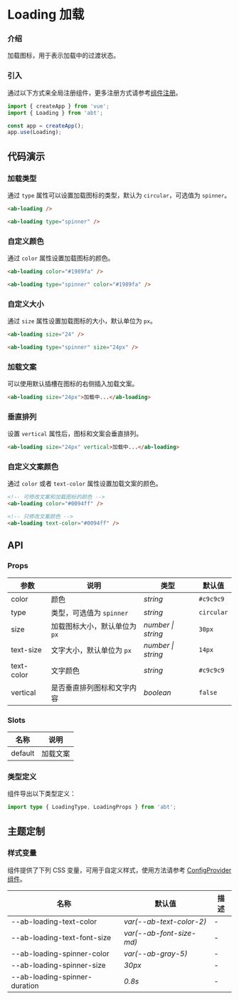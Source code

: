 # Loading 加载

### 介绍

加载图标，用于表示加载中的过渡状态。

### 引入

通过以下方式来全局注册组件，更多注册方式请参考[组件注册](#/zh-CN/adabced-usage#zu-jian-zhu-ce)。

```js
import { createApp } from 'vue';
import { Loading } from 'abt';

const app = createApp();
app.use(Loading);
```

## 代码演示

### 加载类型

通过 `type` 属性可以设置加载图标的类型，默认为 `circular`，可选值为 `spinner`。

```html
<ab-loading />

<ab-loading type="spinner" />
```

### 自定义颜色

通过 `color` 属性设置加载图标的颜色。

```html
<ab-loading color="#1989fa" />

<ab-loading type="spinner" color="#1989fa" />
```

### 自定义大小

通过 `size` 属性设置加载图标的大小，默认单位为 `px`。

```html
<ab-loading size="24" />

<ab-loading type="spinner" size="24px" />
```

### 加载文案

可以使用默认插槽在图标的右侧插入加载文案。

```html
<ab-loading size="24px">加载中...</ab-loading>
```

### 垂直排列

设置 `vertical` 属性后，图标和文案会垂直排列。

```html
<ab-loading size="24px" vertical>加载中...</ab-loading>
```

### 自定义文案颜色

通过 `color` 或者 `text-color` 属性设置加载文案的颜色。

```html
<!-- 可修改文案和加载图标的颜色 -->
<ab-loading color="#0094ff" />

<!-- 只修改文案颜色 -->
<ab-loading text-color="#0094ff" />
```

## API

### Props

| 参数       | 说明                          | 类型               | 默认值     |
| ---------- | ----------------------------- | ------------------ | ---------- |
| color      | 颜色                          | _string_           | `#c9c9c9`  |
| type       | 类型，可选值为 `spinner`      | _string_           | `circular` |
| size       | 加载图标大小，默认单位为 `px` | _number \| string_ | `30px`     |
| text-size  | 文字大小，默认单位为 `px`     | _number \| string_ | `14px`     |
| text-color | 文字颜色                      | _string_           | `#c9c9c9`  |
| vertical   | 是否垂直排列图标和文字内容    | _boolean_          | `false`    |

### Slots

| 名称    | 说明     |
| ------- | -------- |
| default | 加载文案 |

### 类型定义

组件导出以下类型定义：

```ts
import type { LoadingType, LoadingProps } from 'abt';
```

## 主题定制

### 样式变量

组件提供了下列 CSS 变量，可用于自定义样式，使用方法请参考 [ConfigProvider 组件](#/zh-CN/config-provider)。

| 名称                           | 默认值                    | 描述 |
| ------------------------------ | ------------------------- | ---- |
| --ab-loading-text-color       | _var(--ab-text-color-2)_ | -    |
| --ab-loading-text-font-size   | _var(--ab-font-size-md)_ | -    |
| --ab-loading-spinner-color    | _var(--ab-gray-5)_       | -    |
| --ab-loading-spinner-size     | _30px_                    | -    |
| --ab-loading-spinner-duration | _0.8s_                    | -    |
